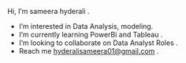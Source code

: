 Hi, I’m sameera hyderali .
- I’m interested in Data Analysis, modeling.
- I’m currently learning PowerBi and Tableau .
- I’m looking to collaborate on Data Analyst Roles .
- Reach me hyderalisameera01@gmail.com .

<!---
sameera-hyder/sameera-hyder is a ✨ special ✨ repository because its `README.md` (this file) appears on your GitHub profile.
You can click the Preview link to take a look at your changes.
--->
